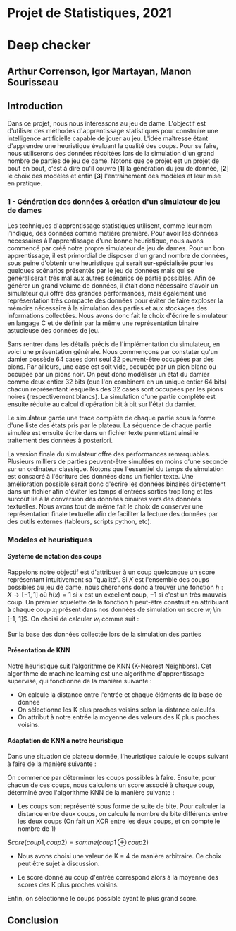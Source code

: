 # Projet de Statistiques, 2021
# Deep checker
## Arthur Correnson, Igor Martayan, Manon Sourisseau

## Introduction

Dans ce projet, nous nous intéressons au jeu de dame. L'objectif est d'utiliser des méthodes d'apprentissage statistiques pour construire une intelligence artificielle capable de jouer au jeu. L'idée maîtresse étant d'apprendre une heuristique évaluant la qualité des coups. Pour se faire, nous utiliserons des données récoltées lors de la simulation d'un grand nombre de parties de jeu de dame. 
Notons que ce projet est un projet de bout en bout, c'est à dire qu'il couvre [**1**] la génération du jeu de donnée, [**2**] le choix des modèles et enfin [**3**] l'entraînement des modèles et leur mise en pratique.


### 1 - Génération des données & création d'un simulateur de jeu de dames

Les techniques d'apprentissage statistiques utilisent, comme leur nom l'indique, des données comme matière première. Pour avoir les données nécessaires à l'apprentissage d'une bonne heuristique, nous avons commencé par créé notre propre simulateur de jeu de dames. Pour un bon apprentissage, il est primordial de disposer d'un grand nombre de données, sous peine d'obtenir une heuristique qui serait sur-spécialisée pour les quelques scénarios présentés par le jeu de données mais qui se généraliserait très mal aux autres scénarios de partie possibles.
Afin de générer un grand volume de données, il était donc nécessaire d'avoir un simulateur qui offre des grandes performances, mais également une représentation très compacte des données pour éviter de faire exploser la mémoire nécessaire à la simulation des parties et aux stockages des informations collectées.
Nous avons donc fait le choix d'écrire le simulateur en langage C et de définir par la même une représentation binaire astucieuse des données de jeu.


Sans rentrer dans les détails précis de l'implémentation du simulateur, en voici une présentation générale. Nous commençons par constater qu'un damier possède 64 cases dont seul 32 peuvent-être occupées par des pions. Par ailleurs, une case est soit vide, occupée par un pion blanc ou occupée par un pions noir. On peut donc modéliser un état du damier comme deux entier 32 bits (que l'on combinera en un unique entier 64 bits) chacun représentant lesquelles des 32 cases sont occupées par les pions noires (respectivement blancs). La simulation d'une partie complète est ensuite réduite au calcul d'opération bit à bit sur l'état du damier.

Le simulateur garde une trace complète de chaque partie sous la forme d'une liste des états pris par le plateau. La séquence de chaque partie simulée est ensuite écrite dans un fichier texte permettant ainsi le traitement des données à posteriori.

La version finale du simulateur offre des performances remarquables. Plusieurs milliers de parties peuvent-être simulées en moins d'une seconde sur un ordinateur classique. Notons que l'essentiel du temps de simulation est consacré à l'écriture des données dans un fichier texte. Une amélioration possible serait donc d'écrire les données binaires directement dans un fichier afin d'éviter les temps d'entrées sorties trop long et les surcoût lié à la conversion des données binaires vers des données textuelles. Nous avons tout de même fait le choix de conserver une représentation finale textuelle afin de faciliter la lecture des données par des outils externes (tableurs, scripts python, etc).

### Modèles et heuristiques

#### Système de notation des coups

Rappelons notre objectif est d'attribuer à un coup quelconque un score représentant intuitivement sa "qualité". Si $X$ est l'ensemble des coups possibles au jeu de dame, nous cherchons donc à trouver une fonction $h: X \to [-1, 1]$ où $h(x) = 1$ si $x$ est un excellent coup, $-1$ si c'est un très mauvais coup. Un premier squelette de la fonction $h$ peut-être construit en attribuant à chaque coup $x_i$ présent dans nos données de simulation un score $w_i$ \in [-1, 1]$. On choisi de calculer $w_i$ comme suit :

Sur la base des données collectée lors de la simulation des parties

#### Présentation de KNN

Notre heuristique suit l'algorithme de KNN (K-Nearest Neighbors).
Cet algorithme de machine learning est une algorithme d'apprentissage supervisé, qui fonctionne de la manière suivante :

+ On calcule la distance entre l'entrée et chaque éléments de la  base de donnée 
+ On sélectionne les K plus proches voisins selon la distance calculés.
+ On attribut à notre entrée la moyenne des valeurs des K plus proches voisins. 

#### Adaptation de KNN à notre heuristique

Dans une situation de plateau donnée, l'heuristique calcule le coups suivant à faire de la manière suivante :

On commence par déterminer les coups possibles à faire. Ensuite, pour chacun de ces coups, nous calculons un score associé à chaque coup, déterminé avec l'algorithme KNN de la manière suivante :

+ Les coups sont représenté sous forme de suite de bite. Pour calculer la distance entre deux coups, on calcule le nombre de bite différents entre les deux coups (On fait un XOR entre les deux coups, et on compte le nombre de 1)

$Score(coup1, coup2) = somme(coup1 \oplus coup2)$

+ Nous avons choisi une valeur de K = 4 de manière arbitraire. Ce choix peut être sujet à discussion. 

+ Le score donné au coup d'entrée correspond alors à la moyenne des scores des K plus proches voisins. 


Enfin, on sélectionne le coups possible ayant le plus grand score. 

## Conclusion

